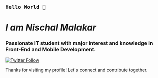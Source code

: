 ### <p style="font-family:monospace">Hello World 👋</p>

# <i>I am Nischal Malakar</i>
### Passionate IT student with major interest and knowledge in Front-End and Mobile Development. 
<p>
  <a href="https://twitter.com/nischalbm">
    <img alt="Twitter Follow" src="https://img.shields.io/twitter/follow/nischalbm?style=social">
  </a>
</p>
Thanks for visiting my profile! Let's connect and contribute together.
